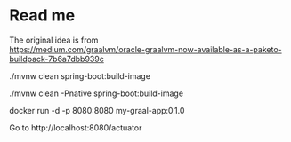 # Read me

The original idea is from  
https://medium.com/graalvm/oracle-graalvm-now-available-as-a-paketo-buildpack-7b6a7dbb939c

./mvnw clean spring-boot:build-image

./mvnw clean -Pnative spring-boot:build-image

docker run -d -p 8080:8080 my-graal-app:0.1.0

Go to
http://localhost:8080/actuator


